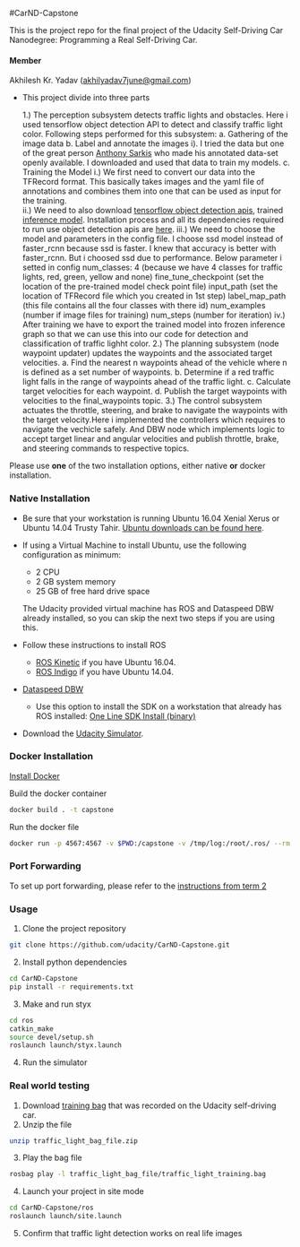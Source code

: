 
#CarND-Capstone

This is the project repo for the final project of the Udacity Self-Driving Car Nanodegree: Programming a Real Self-Driving Car.

#### Member
Akhilesh Kr. Yadav (akhilyadav7june@gmail.com)

* This project divide into three parts
    
     1.) The perception subsystem detects traffic lights and obstacles. Here i used tensorflow object detection API to detect and classify traffic light color. Following steps performed for this subsystem:
        a. Gathering of the image data
        b. Label and annotate the images
            i). I tried the data but one of the great person [Anthony Sarkis](https://medium.com/@anthony_sarkis) who made his annotated data-set openly available. I downloaded and used that data to train my models.
        c. Training the Model
            i.) We first need to convert our data into the TFRecord format. This basically takes images and the yaml file of annotations and combines them into one that can be used as input for the training.    
            ii.) We need to also download [tensorflow object detection apis](https://github.com/tensorflow/models/tree/289a2f99a7df528f6193a5ab3ee284ff3112b731), trained [inference model](https://github.com/tensorflow/models/blob/289a2f99a7df528f6193a5ab3ee284ff3112b731/object_detection/g3doc/detection_model_zoo.md). Installation process and all its dependencies required to run use object detection apis are [here](https://github.com/tensorflow/models/blob/289a2f99a7df528f6193a5ab3ee284ff3112b731/object_detection/g3doc/installation.md).
            iii.) We need to choose the model and parameters in the config file. I choose ssd model instead of faster_rcnn because ssd is faster. I knew that accuracy is better with faster_rcnn. But i choosed ssd due to performance. Below parameter i setted in config
              num_classes: 4  (because we have 4 classes for traffic lights, red, green, yellow and none) 
              fine_tune_checkpoint (set the location of the pre-trained model check point file)
              input_path (set the location of TFRecord file which you created in 1st step)
              label_map_path (this file contains all the four classes with there id)
              num_examples (number if image files for training)
              num_steps (number for iteration)
            iv.) After training we have to export the trained model into frozen inference graph so that we can use this into our code for detection and classification of traffic lighht color.
     2.) The planning subsystem (node waypoint updater) updates the waypoints and the associated target velocities.
        a. Find the nearest n waypoints ahead of the vehicle where n is defined as a set number of waypoints.
        b. Determine if a red traffic light falls in the range of waypoints ahead of the traffic light.
        c. Calculate target velocities for each waypoint.
        d. Publish the target waypoints with velocities to the final_waypoints topic.
    3.) The control subsystem actuates the throttle, steering, and brake to navigate the waypoints with the target velocity.Here i implemented the controllers which requires to navigate the vechicle safely. And DBW node which implements logic to accept target linear and angular velocities and publish throttle, brake, and steering commands to respective topics.


Please use **one** of the two installation options, either native **or** docker installation.

### Native Installation

* Be sure that your workstation is running Ubuntu 16.04 Xenial Xerus or Ubuntu 14.04 Trusty Tahir. [Ubuntu downloads can be found here](https://www.ubuntu.com/download/desktop).
* If using a Virtual Machine to install Ubuntu, use the following configuration as minimum:
  * 2 CPU
  * 2 GB system memory
  * 25 GB of free hard drive space

  The Udacity provided virtual machine has ROS and Dataspeed DBW already installed, so you can skip the next two steps if you are using this.

* Follow these instructions to install ROS
  * [ROS Kinetic](http://wiki.ros.org/kinetic/Installation/Ubuntu) if you have Ubuntu 16.04.
  * [ROS Indigo](http://wiki.ros.org/indigo/Installation/Ubuntu) if you have Ubuntu 14.04.
* [Dataspeed DBW](https://bitbucket.org/DataspeedInc/dbw_mkz_ros)
  * Use this option to install the SDK on a workstation that already has ROS installed: [One Line SDK Install (binary)](https://bitbucket.org/DataspeedInc/dbw_mkz_ros/src/81e63fcc335d7b64139d7482017d6a97b405e250/ROS_SETUP.md?fileviewer=file-view-default)
* Download the [Udacity Simulator](https://github.com/udacity/CarND-Capstone/releases).

### Docker Installation
[Install Docker](https://docs.docker.com/engine/installation/)

Build the docker container
```bash
docker build . -t capstone
```

Run the docker file
```bash
docker run -p 4567:4567 -v $PWD:/capstone -v /tmp/log:/root/.ros/ --rm -it capstone
```

### Port Forwarding
To set up port forwarding, please refer to the [instructions from term 2](https://classroom.udacity.com/nanodegrees/nd013/parts/40f38239-66b6-46ec-ae68-03afd8a601c8/modules/0949fca6-b379-42af-a919-ee50aa304e6a/lessons/f758c44c-5e40-4e01-93b5-1a82aa4e044f/concepts/16cf4a78-4fc7-49e1-8621-3450ca938b77)

### Usage

1. Clone the project repository
```bash
git clone https://github.com/udacity/CarND-Capstone.git
```

2. Install python dependencies
```bash
cd CarND-Capstone
pip install -r requirements.txt
```
3. Make and run styx
```bash
cd ros
catkin_make
source devel/setup.sh
roslaunch launch/styx.launch
```
4. Run the simulator

### Real world testing
1. Download [training bag](https://s3-us-west-1.amazonaws.com/udacity-selfdrivingcar/traffic_light_bag_file.zip) that was recorded on the Udacity self-driving car.
2. Unzip the file
```bash
unzip traffic_light_bag_file.zip
```
3. Play the bag file
```bash
rosbag play -l traffic_light_bag_file/traffic_light_training.bag
```
4. Launch your project in site mode
```bash
cd CarND-Capstone/ros
roslaunch launch/site.launch
```
5. Confirm that traffic light detection works on real life images
